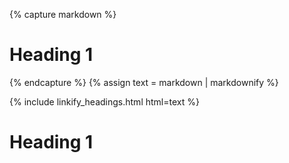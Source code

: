 ---
---

{% capture markdown %}
# Heading 1
{% endcapture %}
{% assign text = markdown | markdownify %}

{% include linkify_headings.html html=text %}

<!-- /// -->

<h1 id="heading-1">Heading 1 <a href="#heading-1"></a></h1>
